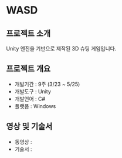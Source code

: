 # WASD
 
## 프로젝트 소개
Unity 엔진을 기반으로 제작된 3D 슈팅 게임입니다.

## 프로젝트 개요
- 개발기간 : 9주 (3/23 ~ 5/25)
- 개발도구 : Unity
- 개발언어 : C#
- 플랫폼 : Windows

## 영상 및 기술서
- 동영상 : 
- 기술서 : 
